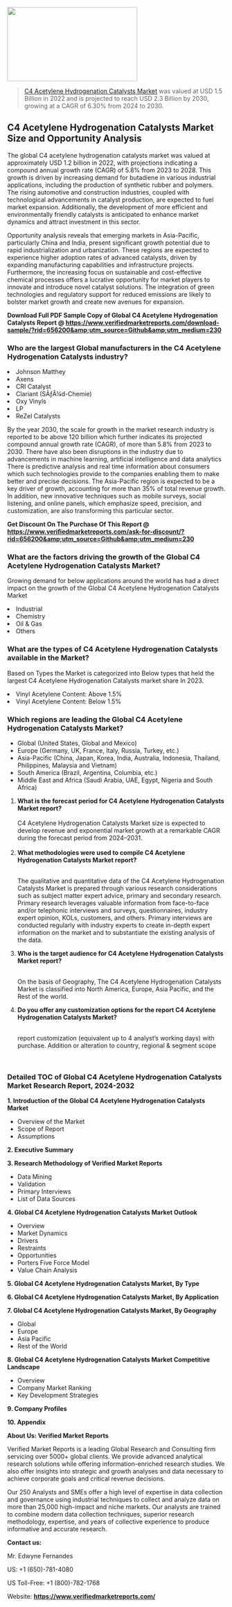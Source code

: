 <img src="https://ffe5etoiles.com/wp-content/uploads/2024/12/MST1-300x171.png" alt="" width="300" height="171" class="alignnone size-medium wp-image-20088" /><blockquote><p><p><a href="https://www.verifiedmarketreports.com/download-sample/?rid=656200&utm_source=Github&utm_medium=230" target="_blank">C4 Acetylene Hydrogenation Catalysts Market</a> was valued at USD 1.5 Billion in 2022 and is projected to reach USD 2.3 Billion by 2030, growing at a CAGR of 6.30% from 2024 to 2030.</p></blockquote><p><h2>C4 Acetylene Hydrogenation Catalysts Market Size and Opportunity Analysis</h2><p>The global C4 acetylene hydrogenation catalysts market was valued at approximately USD 1.2 billion in 2022, with projections indicating a compound annual growth rate (CAGR) of 5.8% from 2023 to 2028. This growth is driven by increasing demand for butadiene in various industrial applications, including the production of synthetic rubber and polymers. The rising automotive and construction industries, coupled with technological advancements in catalyst production, are expected to fuel market expansion. Additionally, the development of more efficient and environmentally friendly catalysts is anticipated to enhance market dynamics and attract investment in this sector.</p><p>Opportunity analysis reveals that emerging markets in Asia-Pacific, particularly China and India, present significant growth potential due to rapid industrialization and urbanization. These regions are expected to experience higher adoption rates of advanced catalysts, driven by expanding manufacturing capabilities and infrastructure projects. Furthermore, the increasing focus on sustainable and cost-effective chemical processes offers a lucrative opportunity for market players to innovate and introduce novel catalyst solutions. The integration of green technologies and regulatory support for reduced emissions are likely to bolster market growth and create new avenues for expansion.</p></p><p class=""><strong>Download Full PDF Sample Copy of Global C4 Acetylene Hydrogenation Catalysts Report @ <a href="https://www.verifiedmarketreports.com/download-sample/?rid=656200&amp;utm_source=Github&amp;utm_medium=230" target="_blank">https://www.verifiedmarketreports.com/download-sample/?rid=656200&amp;utm_source=Github&amp;utm_medium=230</a></strong></p><h3 id="" class="">Who are the largest Global manufacturers in the C4 Acetylene Hydrogenation Catalysts industry?</h3><p><li>Johnson Matthey</li><li> Axens</li><li> CRI Catalyst</li><li> Clariant (SÃƒÂ¼d-Chemie)</li><li> Oxy Vinyls</li><li> LP</li><li> ReZel Catalysts</li></p><div class=""><div class="" dir="" data-message-author-role="" data-message-id="" data-message-model-slug=""><div class=""><div class=""><div class=""><div class="" dir="" data-message-author-role="" data-message-id="" data-message-model-slug=""><div class=""><div class=""><p>By the year 2030, the scale for growth in the market research industry is reported to be above 120 billion which further indicates its projected compound annual growth rate (CAGR), of more than 5.8% from 2023 to 2030. There have also been disruptions in the industry due to advancements in machine learning, artificial intelligence and data analytics There is predictive analysis and real time information about consumers which such technologies provide to the companies enabling them to make better and precise decisions. The Asia-Pacific region is expected to be a key driver of growth, accounting for more than 35% of total revenue growth. In addition, new innovative techniques such as mobile surveys, social listening, and online panels, which emphasize speed, precision, and customization, are also transforming this particular sector.</p><p><strong>Get Discount On The Purchase Of This Report @&nbsp; <a href="https://www.verifiedmarketreports.com/ask-for-discount/?rid=656200&amp;utm_source=Github&amp;utm_medium=230" target="_blank">https://www.verifiedmarketreports.com/ask-for-discount/?rid=656200&amp;utm_source=Github&amp;utm_medium=230</a></strong></p></div></div></div></div></div></div></div></div><h3 id="" class="">What are the factors driving the growth of the Global C4 Acetylene Hydrogenation Catalysts Market?</h3><p id="" class="">Growing demand for below applications around the world has had a direct impact on the growth of the Global C4 Acetylene Hydrogenation Catalysts Market</p><p id="" class=""><li>Industrial</li><li> Chemistry</li><li> Oil & Gas</li><li> Others</li></p><h3 id="" class="">What are the types of C4 Acetylene Hydrogenation Catalysts available in the Market?</h3><p id="" class="">Based on Types the Market is categorized into Below types that held the largest C4 Acetylene Hydrogenation Catalysts market share In 2023.</p><p id="" class=""><li>Vinyl Acetylene Content: Above 1.5%</li><li> Vinyl Acetylene Content: Below 1.5%</li></p><h3 id="" class="">Which regions are leading the Global C4 Acetylene Hydrogenation Catalysts Market?</h3><ul><li>Global (United States, Global and Mexico)</li><li>Europe (Germany, UK, France, Italy, Russia, Turkey, etc.)</li><li>Asia-Pacific (China, Japan, Korea, India, Australia, Indonesia, Thailand, Philippines, Malaysia and Vietnam)</li><li>South America (Brazil, Argentina, Columbia, etc.)</li><li>Middle East and Africa (Saudi Arabia, UAE, Egypt, Nigeria and South Africa)</li></ul><p><ol><li><strong>What is the forecast period for C4 Acetylene Hydrogenation Catalysts Market report?<br /></strong><br /><span data-sheets-root="1" data-sheets-value="{&quot;1&quot;:2,&quot;2&quot;:&quot;XXXX size is expected to develop revenue and exponential market growth at a remarkable CAGR during the forecast period from 2024&ndash;2030.&quot;}" data-sheets-userformat="{&quot;2&quot;:12674,&quot;4&quot;:{&quot;1&quot;:2,&quot;2&quot;:16776960},&quot;10&quot;:2,&quot;11&quot;:0,&quot;15&quot;:&quot;Arial&quot;,&quot;16&quot;:12}">C4 Acetylene Hydrogenation Catalysts Market size is expected to develop revenue and exponential market growth at a remarkable CAGR during the forecast period from 2024&ndash;2031.</span><br /><br /></li><li><strong>What methodologies were used to compile C4 Acetylene Hydrogenation Catalysts Market report?<br /><br /></strong><p>The qualitative and quantitative data of the&nbsp;C4 Acetylene Hydrogenation Catalysts Market is prepared through various research considerations such as subject matter expert advice, primary and secondary research. Primary research leverages valuable information from face-to-face and/or telephonic interviews and surveys, questionnaires, industry expert opinion, KOLs, customers, and others. Primary interviews are conducted regularly with industry experts to create in-depth expert information on the market and to substantiate the existing analysis of the data.&nbsp;</p></li><li><strong>Who is the target audience for C4 Acetylene Hydrogenation Catalysts Market report?<br /><br /></strong><p>On the basis of Geography, The&nbsp;C4 Acetylene Hydrogenation Catalysts Market is classified into North America, Europe, Asia Pacific, and the Rest of the world.</p></li><li><strong>Do you offer any customization options for the report C4 Acetylene Hydrogenation Catalysts Market?<br /><br /></strong><p>report customization (equivalent up to 4 analyst&rsquo;s working days) with purchase. Addition or alteration to country, regional &amp; segment scope</p><p>&nbsp;</p></li></ol></p><h3 id="" class="">Detailed TOC of Global C4 Acetylene Hydrogenation Catalysts Market Research Report, 2024-2032</h3><p id="" class=""><strong>1. Introduction of the Global C4 Acetylene Hydrogenation Catalysts Market</strong></p><ul><li>Overview of the Market</li><li>Scope of Report</li><li>Assumptions</li></ul><p id="" class=""><strong>2. Executive Summary</strong></p><p id="" class=""><strong>3. Research Methodology of&nbsp;Verified Market Reports</strong></p><ul><li>Data Mining</li><li>Validation</li><li>Primary Interviews</li><li>List of Data Sources</li></ul><p id="" class=""><strong>4. Global C4 Acetylene Hydrogenation Catalysts Market Outlook</strong></p><ul><li>Overview</li><li>Market Dynamics</li><li>Drivers</li><li>Restraints</li><li>Opportunities</li><li>Porters Five Force Model</li><li>Value Chain Analysis</li></ul><p id="" class=""><strong>5. Global C4 Acetylene Hydrogenation Catalysts Market, By&nbsp;Type</strong></p><p id="" class=""><strong>6. Global C4 Acetylene Hydrogenation Catalysts Market, By Application</strong></p><p id="" class=""><strong>7. Global C4 Acetylene Hydrogenation Catalysts Market, By Geography</strong></p><ul><li>Global</li><li>Europe</li><li>Asia Pacific</li><li>Rest of the World</li></ul><p id="" class=""><strong>8. Global C4 Acetylene Hydrogenation Catalysts Market Competitive Landscape</strong></p><ul><li>Overview</li><li>Company Market Ranking</li><li>Key Development Strategies</li></ul><p id="" class=""><strong>9. Company Profiles</strong></p><p id="" class=""><strong>10. Appendix</strong></p><p id="" class=""><strong>About Us: Verified Market Reports</strong></p><p id="" class="">Verified Market Reports is a leading Global Research and Consulting firm servicing over 5000+ global clients. We provide advanced analytical research solutions while offering information-enriched research studies. We also offer insights into strategic and growth analyses and data necessary to achieve corporate goals and critical revenue decisions.</p><p id="" class="">Our 250 Analysts and SMEs offer a high level of expertise in data collection and governance using industrial techniques to collect and analyze data on more than 25,000 high-impact and niche markets. Our analysts are trained to combine modern data collection techniques, superior research methodology, expertise, and years of collective experience to produce informative and accurate research.</p><p id="" class=""><strong>Contact us:</strong></p><p id="" class="">Mr. Edwyne Fernandes</p><p id="" class="">US: +1 (650)-781-4080</p><p id="" class="">US Toll-Free: +1 (800)-782-1768</p><p id="" class="">Website: <a target="" data-test-app-aware-link=""><strong>https://www.verifiedmarketreports.com/</strong></a></p>
